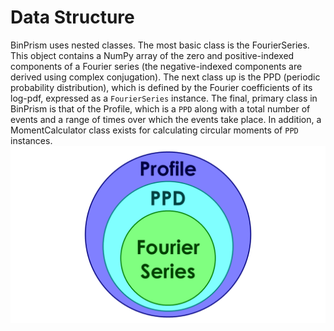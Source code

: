 # Data Structure
BinPrism uses nested classes. The most basic class is the FourierSeries. This object contains a NumPy array of the zero and positive-indexed components of a Fourier series (the negative-indexed components are derived using complex conjugation). The next class up is the PPD (periodic probability distribution), which is defined by the Fourier coefficients of its log-pdf, expressed as a `FourierSeries` instance. The final, primary class in BinPrism is that of the Profile, which is a `PPD` along with a total number of events and a range of times over which the events take place. In addition, a MomentCalculator class exists for calculating circular moments of `PPD` instances.
![alt-text](https://github.com/JoeJimFlood/binprism/blob/master/doc/BinPrismStructure/Slide2.PNG "Nested Class Structure")
